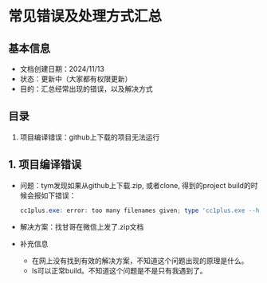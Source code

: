 # 常见错误及处理方式汇总

## 基本信息

- 文档创建日期：2024/11/13
- 状态：更新中（大家都有权限更新）
- 目的：汇总经常出现的错误，以及解决方式

## 目录

1. 项目编译错误：github上下载的项目无法运行

## 1. 项目编译错误

- 问题：tym发现如果从github上下载.zip, 或者clone, 得到的project build的时候会报如下错误：

    ```powershell
    cc1plus.exe: error: too many filenames given; type 'cc1plus.exe --help' 
    ```

- 解决方案：找甘哥在微信上发了.zip文档

- 补充信息
  - 在网上没有找到有效的解决方案，不知道这个问题出现的原理是什么。
  - ls可以正常build。不知道这个问题是不是只有我遇到了。
